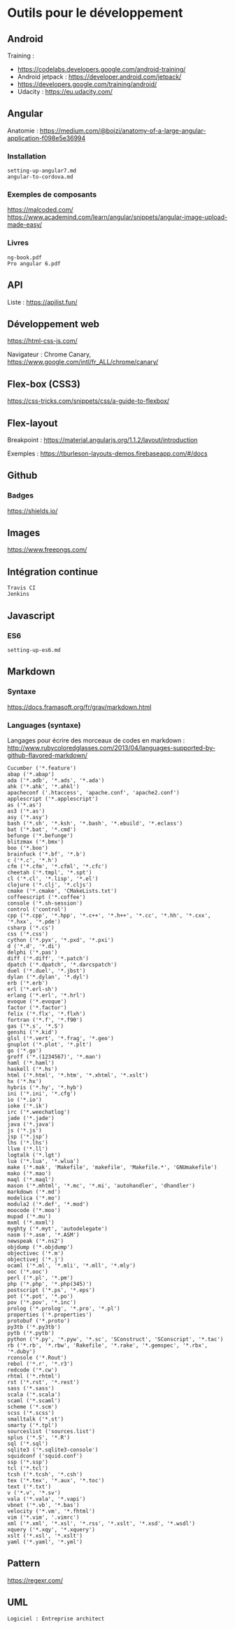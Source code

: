 # Outils pour le développement

## Android

Training : 
* https://codelabs.developers.google.com/android-training/
* Android jetpack : https://developer.android.com/jetpack/
* https://developers.google.com/training/android/
* Udacity : https://eu.udacity.com/


## Angular

Anatomie : https://medium.com/@bojzi/anatomy-of-a-large-angular-application-f098e5e36994


### Installation

```text
setting-up-angular7.md
angular-to-cordova.md
```

### Exemples de composants

https://malcoded.com/
https://www.academind.com/learn/angular/snippets/angular-image-upload-made-easy/

### Livres

```text
ng-book.pdf
Pro angular 6.pdf
```

## API

Liste : https://apilist.fun/

## Développement web

https://html-css-js.com/

Navigateur : Chrome Canary, https://www.google.com/intl/fr_ALL/chrome/canary/

## Flex-box (CSS3)

https://css-tricks.com/snippets/css/a-guide-to-flexbox/

## Flex-layout

Breakpoint : https://material.angularjs.org/1.1.2/layout/introduction

Exemples : https://tburleson-layouts-demos.firebaseapp.com/#/docs



## Github

### Badges 

https://shields.io/

## Images

https://www.freepngs.com/

## Intégration continue

```text
Travis CI
Jenkins
```

## Javascript

### ES6

```text
setting-up-es6.md
```

## Markdown 

### Syntaxe

https://docs.framasoft.org/fr/grav/markdown.html

### Languages (syntaxe)
Langages pour écrire des morceaux de codes en markdown : 
http://www.rubycoloredglasses.com/2013/04/languages-supported-by-github-flavored-markdown/

    Cucumber ('*.feature')
    abap ('*.abap')
    ada ('*.adb', '*.ads', '*.ada')
    ahk ('*.ahk', '*.ahkl')
    apacheconf ('.htaccess', 'apache.conf', 'apache2.conf')
    applescript ('*.applescript')
    as ('*.as')
    as3 ('*.as')
    asy ('*.asy')
    bash ('*.sh', '*.ksh', '*.bash', '*.ebuild', '*.eclass')
    bat ('*.bat', '*.cmd')
    befunge ('*.befunge')
    blitzmax ('*.bmx')
    boo ('*.boo')
    brainfuck ('*.bf', '*.b')
    c ('*.c', '*.h')
    cfm ('*.cfm', '*.cfml', '*.cfc')
    cheetah ('*.tmpl', '*.spt')
    cl ('*.cl', '*.lisp', '*.el')
    clojure ('*.clj', '*.cljs')
    cmake ('*.cmake', 'CMakeLists.txt')
    coffeescript ('*.coffee')
    console ('*.sh-session')
    control ('control')
    cpp ('*.cpp', '*.hpp', '*.c++', '*.h++', '*.cc', '*.hh', '*.cxx', '*.hxx', '*.pde')
    csharp ('*.cs')
    css ('*.css')
    cython ('*.pyx', '*.pxd', '*.pxi')
    d ('*.d', '*.di')
    delphi ('*.pas')
    diff ('*.diff', '*.patch')
    dpatch ('*.dpatch', '*.darcspatch')
    duel ('*.duel', '*.jbst')
    dylan ('*.dylan', '*.dyl')
    erb ('*.erb')
    erl ('*.erl-sh')
    erlang ('*.erl', '*.hrl')
    evoque ('*.evoque')
    factor ('*.factor')
    felix ('*.flx', '*.flxh')
    fortran ('*.f', '*.f90')
    gas ('*.s', '*.S')
    genshi ('*.kid')
    glsl ('*.vert', '*.frag', '*.geo')
    gnuplot ('*.plot', '*.plt')
    go ('*.go')
    groff ('*.(1234567)', '*.man')
    haml ('*.haml')
    haskell ('*.hs')
    html ('*.html', '*.htm', '*.xhtml', '*.xslt')
    hx ('*.hx')
    hybris ('*.hy', '*.hyb')
    ini ('*.ini', '*.cfg')
    io ('*.io')
    ioke ('*.ik')
    irc ('*.weechatlog')
    jade ('*.jade')
    java ('*.java')
    js ('*.js')
    jsp ('*.jsp')
    lhs ('*.lhs')
    llvm ('*.ll')
    logtalk ('*.lgt')
    lua ('*.lua', '*.wlua')
    make ('*.mak', 'Makefile', 'makefile', 'Makefile.*', 'GNUmakefile')
    mako ('*.mao')
    maql ('*.maql')
    mason ('*.mhtml', '*.mc', '*.mi', 'autohandler', 'dhandler')
    markdown ('*.md')
    modelica ('*.mo')
    modula2 ('*.def', '*.mod')
    moocode ('*.moo')
    mupad ('*.mu')
    mxml ('*.mxml')
    myghty ('*.myt', 'autodelegate')
    nasm ('*.asm', '*.ASM')
    newspeak ('*.ns2')
    objdump ('*.objdump')
    objectivec ('*.m')
    objectivej ('*.j')
    ocaml ('*.ml', '*.mli', '*.mll', '*.mly')
    ooc ('*.ooc')
    perl ('*.pl', '*.pm')
    php ('*.php', '*.php(345)')
    postscript ('*.ps', '*.eps')
    pot ('*.pot', '*.po')
    pov ('*.pov', '*.inc')
    prolog ('*.prolog', '*.pro', '*.pl')
    properties ('*.properties')
    protobuf ('*.proto')
    py3tb ('*.py3tb')
    pytb ('*.pytb')
    python ('*.py', '*.pyw', '*.sc', 'SConstruct', 'SConscript', '*.tac')
    rb ('*.rb', '*.rbw', 'Rakefile', '*.rake', '*.gemspec', '*.rbx', '*.duby')
    rconsole ('*.Rout')
    rebol ('*.r', '*.r3')
    redcode ('*.cw')
    rhtml ('*.rhtml')
    rst ('*.rst', '*.rest')
    sass ('*.sass')
    scala ('*.scala')
    scaml ('*.scaml')
    scheme ('*.scm')
    scss ('*.scss')
    smalltalk ('*.st')
    smarty ('*.tpl')
    sourceslist ('sources.list')
    splus ('*.S', '*.R')
    sql ('*.sql')
    sqlite3 ('*.sqlite3-console')
    squidconf ('squid.conf')
    ssp ('*.ssp')
    tcl ('*.tcl')
    tcsh ('*.tcsh', '*.csh')
    tex ('*.tex', '*.aux', '*.toc')
    text ('*.txt')
    v ('*.v', '*.sv')
    vala ('*.vala', '*.vapi')
    vbnet ('*.vb', '*.bas')
    velocity ('*.vm', '*.fhtml')
    vim ('*.vim', '.vimrc')
    xml ('*.xml', '*.xsl', '*.rss', '*.xslt', '*.xsd', '*.wsdl')
    xquery ('*.xqy', '*.xquery')
    xslt ('*.xsl', '*.xslt')
    yaml ('*.yaml', '*.yml')

## Pattern

https://regexr.com/

## UML

```text
Logiciel : Entreprise architect
```



